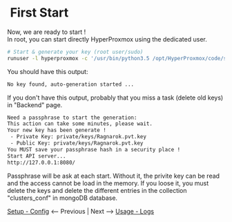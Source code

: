 #  First Start
Now, we are ready to start !  
In root, you can start directly HyperProxmox using the dedicated user.

``` bash
# Start & generate your key (root user/sudo)
runuser -l hyperproxmox -c '/usr/bin/python3.5 /opt/HyperProxmox/code/scripts/main/startup.py'
```

You should have this output:
``` bash
No key found, auto-generation started ...
```
If you don't have this output, probably that you miss a task (delete old keys) in "Backend" page.

``` bash
Need a passphrase to start the generation:
This action can take some minutes, please wait.
Your new key has been generate ! 
 - Private Key: private/keys/Ragnarok.pvt.key 
 - Public Key: private/keys/Ragnarok.pvt.key
You MUST save your passphrase hash in a security place !
Start API server...
http://127.0.0.1:8080/
```

Passphrase will be ask at each start.
Without it, the privite key can be read and the access cannot be load in the memory.
If you loose it, you must delete the keys and delete the different entries in the collection "clusters_conf" in mongoDB database.


[Setup - Config](04-configs.md) <-- Previous | Next --> [Usage - Logs](06-logs.md)
